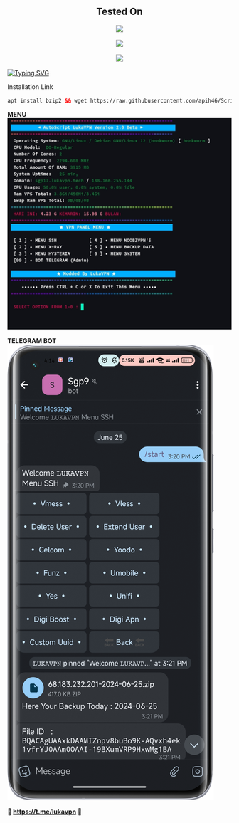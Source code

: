 <!DOCTYPE html>
<h2 align="center">
  
<h2 align="center"> Tested On </h2>
<p align="center"><img src="https://img.shields.io/badge/Debian-A81D33?style=flat&logo=debian&logoColor=white)"width="400"></p>
<p align="center"><img src="https://img.shields.io/static/v1?style=for-the-badge&logo=debian&label=Debian%2012 &message=Bookworm&color=red"></p>
  
<p align="center"><img src="https://img.shields.io/badge/Multiport XRAY & SSH-green"></p>

<a href="https://git.io/typing-svg"><img src="https://readme-typing-svg.herokuapp.com?font=New+Amsterdam&size=100&letterSpacing=10px&pause=1000&color=F70101&background=FFFFFF00&center=true&width=435&height=150&lines=LUKAVPN" alt="Typing SVG" /></a>


Installation Link<br>
 
  ```html
apt install bzip2 && wget https://raw.githubusercontent.com/apih46/Script12/main/setup.sh && chmod +x setup.sh && ./setup.sh
  ```
<b>

MENU
![tele](https://raw.githubusercontent.com/apih46/Script12/main/system/kuda.jpg) 


TELEGRAM BOT
![ikan](https://raw.githubusercontent.com/apih46/Script12/main/system/ikan.png)

💬 https://t.me/lukavpn 💬
